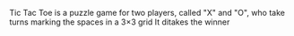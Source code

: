 Tic Tac Toe is a puzzle game for two players, called "X" and "O", who take turns marking the spaces in a 3×3 grid
It ditakes the winner
